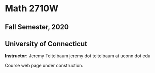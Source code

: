 # Math 2710W
## Fall Semester, 2020
## University of Connecticut

**Instructor:**
Jeremy Teitelbaum
jeremy dot teitelbaum at uconn dot edu


Course web page under construction.

